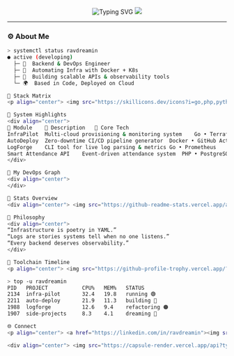 <!-- 🌌 Ravdreamin — Backend & DevOps Engineer -->
<div align="center">

<img src="https://readme-typing-svg.demolab.com?font=JetBrains+Mono&weight=600&pause=1000&color=00F0FF&center=true&vCenter=true&width=600&lines=Hey+there!+I'm+Ravdreamin+%F0%9F%91%8B;Backend+%26+DevOps+Engineer;APIs+%E2%80%A2+Infra+%E2%80%A2+Automation+%E2%80%A2+Cloud" alt="Typing SVG" />

<img src="https://capsule-render.vercel.app/api?type=waving&color=00F0FF&height=100&section=header"/>

</div>

---

### ⚙️ About Me
```bash
> systemctl status ravdreamin
● active (developing)
  ├─ 🧠  Backend & DevOps Engineer
  ├─ 🐳  Automating Infra with Docker + K8s
  ├─ 🔐  Building scalable APIs & observability tools
  └─ 🌍  Based in Code, Deployed on Cloud

🧩 Stack Matrix
<p align="center"> <img src="https://skillicons.dev/icons?i=go,php,python,linux,nginx,docker,kubernetes,aws,terraform,ansible,postgres,redis,prometheus,grafana,githubactions" /> </p>

🧱 System Highlights
<div align="center">
🔧 Module	🚀 Description	🧠 Core Tech
InfraPilot	Multi-cloud provisioning & monitoring system	Go • Terraform • AWS
AutoDeploy	Zero-downtime CI/CD pipeline generator	Docker • GitHub Actions • Nginx
LogForge	CLI tool for live log parsing & metrics	Go • Prometheus
Smart Attendance API	Event-driven attendance system	PHP • PostgreSQL
</div>

📡 My DevOps Graph
<div align="center">
</div>

🧮 Stats Overview
<div align="center"> <img src="https://github-readme-stats.vercel.app/api?username=ravdreamin&show_icons=true&theme=react&hide_border=true&bg_color=0D1117&title_color=00E8FF&icon_color=00E8FF" height="160" /> <img src="https://github-readme-streak-stats.herokuapp.com/?user=ravdreamin&theme=react&hide_border=true&background=0D1117&ring=00E8FF&fire=00C3FF" height="160" /> </div>

🧠 Philosophy
<div align="center">
“Infrastructure is poetry in YAML.”
“Logs are stories systems tell when no one listens.”
“Every backend deserves observability.”
</div>

🔄 Toolchain Timeline
<p align="center"> <img src="https://github-profile-trophy.vercel.app/?username=ravdreamin&theme=onedark&no-frame=true&margin-w=15&row=1" /> </p> <p align="center"> <img src="https://raw.githubusercontent.com/Platane/snk/output/github-contribution-grid-snake-dark.svg" alt="snake animation" /> </p>

> top -u ravdreamin
PID   PROJECT           CPU%   MEM%   STATUS
2134  infra-pilot       32.4   19.8   running 🟢
2211  auto-deploy       21.9   11.3   building 🔵
1988  logforge          12.6   9.4    refactoring 🟠
1907  side-projects     8.3    4.1    dreaming 💭

🌐 Connect
<p align="center"> <a href="https://linkedin.com/in/ravdreamin"><img src="https://skillicons.dev/icons?i=linkedin" height="35"/></a> <a href="https://x.com/ravdreamin"><img src="https://skillicons.dev/icons?i=twitter" height="35"/></a> <a href="mailto:ravdreamin@example.com"><img src="https://skillicons.dev/icons?i=gmail" height="35"/></a> </p>

<div align="center"> <img src="https://capsule-render.vercel.app/api?type=waving&color=00F0FF&height=100&section=footer"/> </div> ```
